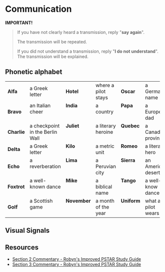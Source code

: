 # Communication
**IMPORTANT!**
> If you have not clearly heard a transmission, reply "**say again**".
> 
> The transmission will be repeated.
> 
> If you did not understand a transmission, reply "**I do not understand**".
> The transmission will be explained.

## Phonetic alphabet
<table>
<tbody>
<tr>
  <td><strong>Alfa</strong></td>
  <td>a Greek letter<br></td>
  <td><strong>Hotel</strong></td>
  <td>where a pilot stays<br></td>
  <td><strong>Oscar</strong><br></td>
  <td>a German name<br></td>
  <td><strong>Victor</strong><br></td>
  <td>a Slavic name<br></td>
</tr>
<tr>
  <td><strong>Bravo</strong></td>
  <td valign="top">an Italian cheer<br>
  </td>
  <td valign="top"><strong>India</strong></td>
  <td valign="top">a country<br>
  </td>
  <td valign="top"><strong>Papa</strong><br>
  </td>
  <td valign="top">a European dad<br>
  </td>
  <td valign="top"><strong>Whiskey</strong><br>
  </td>
  <td valign="top">a worldwide drink<br>
  </td>
</tr>
<tr>
  <td><strong>Charlie</strong></td>
  <td valign="top">a checkpoint in the Berlin Wall<br>
  </td>
  <td valign="top"><strong>Juliet</strong><br>
  </td>
  <td valign="top">a literary heroine<br>
  </td>
  <td valign="top"><strong>Quebec</strong><br>
  </td>
  <td valign="top">a Canadian province<br>
  </td>
  <td valign="top"><strong>X-ray</strong><br>
  </td>
  <td valign="top">cosmic rays<br>
  </td>
</tr>
<tr>
  <td><strong>Delta</strong></td>
  <td valign="top">a Greek letter<br>
  </td>
  <td valign="top"><strong>Kilo</strong><br>
  </td>
  <td valign="top">a metric unit<br>
  </td>
  <td valign="top"><strong>Romeo</strong><br>
  </td>
  <td valign="top">a literary hero<br>
  </td>
  <td valign="top"><strong>Yankee</strong><br>
  </td>
  <td valign="top">an American<br>
  </td>
</tr>
<tr>
  <td><strong>Echo</strong></td>
  <td valign="top">a reverberation<br>
  </td>
  <td valign="top"><strong>Lima</strong><br>
  </td>
  <td valign="top">a Peruvian city<br>
  </td>
  <td valign="top"><strong>Sierra</strong><br>
  </td>
  <td valign="top">an American desert<br>
  </td>
  <td valign="top"><strong>Zulu</strong><br>
  </td>
  <td valign="top">an African people<br>
  </td>
</tr>
<tr>
  <td><strong>Foxtrot</strong></td>
  <td valign="top">a well-known dance<br>
  </td>
  <td valign="top"><strong>Mike</strong><br>
  </td>
  <td valign="top">a biblical name<br>
  </td>
  <td valign="top"><strong>Tango</strong><br>
  </td>
  <td valign="top">a well-know dance<br>
  </td>
  <td valign="top"><br>
  </td>
  <td valign="top"><br>
  </td>
</tr>
<tr>
  <td><strong>Golf</strong></td>
  <td valign="top">a Scottish game<br>
  </td>
  <td valign="top"><strong>November</strong><br>
  </td>
  <td valign="top">a month of the year<br>
  </td>
  <td valign="top"><strong>Uniform</strong><br>
  </td>
  <td valign="top">what a pilot wears<br>
  </td>
  <td valign="top"><br>
  </td>
  <td valign="top"><br>
  </td>
</tr>
</tbody>
</table>

## Visual Signals

## Resources
- [Section 2 Commentary - Robyn's Improved PSTAR Study Guide](https://www.flyingstart.ca/FlightTraining/PSTAR/2As.htm)
- [Section 3 Commentary - Robyn's Improved PSTAR Study Guide](https://www.flyingstart.ca/FlightTraining/PSTAR/3As.htm)
